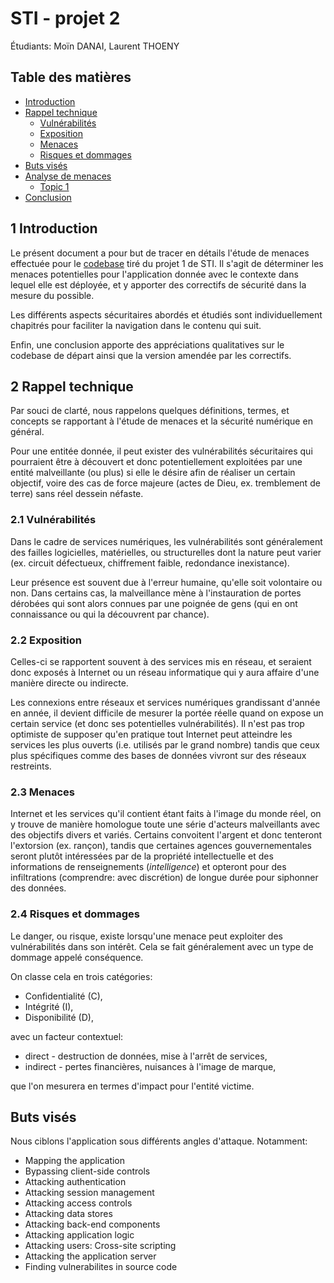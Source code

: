 # STI - projet 2

Étudiants: Moïn DANAI, Laurent THOENY

## Table des matières

- [Introduction](#introduction)
- [Rappel technique]()
  - [Vulnérabilités](#Vulnérabilités)
  - [Exposition](#Exposition)
  - [Menaces](#Menaces)
  - [Risques et dommages](#Risques-et-dommages)
- [Buts visés]()
- [Analyse de menaces]()
  - [Topic 1]()
- [Conclusion]()

## 1 Introduction

Le présent document a pour but de tracer en détails l'étude de menaces effectuée pour le [codebase](https://github.com/STI-Flask-FTW/sti-project-1) tiré du projet 1 de STI. Il s'agit de déterminer les menaces potentielles pour l'application donnée avec le contexte dans lequel elle est déployée, et y apporter des correctifs de sécurité dans la mesure du possible.

Les différents aspects sécuritaires abordés et étudiés sont individuellement chapitrés pour faciliter la navigation dans le contenu qui suit.

Enfin, une conclusion apporte des appréciations qualitatives sur le codebase de départ ainsi que la version amendée par les correctifs.

## 2 Rappel technique

Par souci de clarté, nous rappelons quelques définitions, termes, et concepts se rapportant à l'étude de menaces et la sécurité numérique en général.

Pour une entitée donnée, il peut exister des vulnérabilités sécuritaires qui pourraient être à découvert et donc potentiellement exploitées par une entité malveillante (ou plus) si elle le désire afin de réaliser un certain objectif, voire des cas de force majeure (actes de Dieu, ex. tremblement de terre) sans réel dessein néfaste.

### 2.1 Vulnérabilités

Dans le cadre de services numériques, les vulnérabilités sont généralement des failles logicielles, matérielles, ou structurelles dont la nature peut varier (ex. circuit défectueux, chiffrement faible, redondance inexistance).

Leur présence est souvent due à l'erreur humaine, qu'elle soit volontaire ou non. Dans certains cas, la malveillance mène à l'instauration de portes dérobées qui sont alors connues par une poignée de gens (qui en ont connaissance ou qui la découvrent par chance).

### 2.2 Exposition

Celles-ci se rapportent souvent à des services mis en réseau, et seraient donc exposés à Internet ou un réseau informatique qui y aura affaire d'une manière directe ou indirecte.

Les connexions entre réseaux et services numériques grandissant d'année en année, il devient difficile de mesurer la portée réelle quand on expose un certain service (et donc ses potentielles vulnérabilités). Il n'est pas trop optimiste de supposer qu'en pratique tout Internet peut atteindre les services les plus ouverts (i.e. utilisés par le grand nombre) tandis que ceux plus spécifiques comme des bases de données vivront sur des réseaux restreints.

### 2.3 Menaces

Internet et les services qu'il contient étant faits à l'image du monde réel, on y trouve de manière homologue toute une série d'acteurs malveillants avec des objectifs divers et variés. Certains convoitent l'argent et donc tenteront l'extorsion (ex. rançon), tandis que certaines agences gouvernementales seront plutôt intéressées par de la propriété intellectuelle et des informations de renseignements (_intelligence_) et opteront pour des infiltrations (comprendre: avec discrétion) de longue durée pour siphonner des données.

### 2.4 Risques et dommages

Le danger, ou risque, existe lorsqu'une menace peut exploiter des vulnérabilités dans son intérêt. Cela se fait généralement avec un type de dommage appelé conséquence.

On classe cela en trois catégories:

- Confidentialité (C),
- Intégrité (I),
- Disponibilité (D),

avec un facteur contextuel:

- direct - destruction de données, mise à l'arrêt de services,
- indirect - pertes financières, nuisances à l'image de marque,

que l'on mesurera en termes d'impact pour l'entité victime.

## Buts visés

Nous ciblons l'application sous différents angles d'attaque. Notamment:

- Mapping the application
- Bypassing client-side controls
- Attacking authentication
- Attacking session management
- Attacking access controls
- Attacking data stores
- Attacking back-end components
- Attacking application logic
- Attacking users: Cross-site scripting
- Attacking the application server
- Finding vulnerabilites in source code
